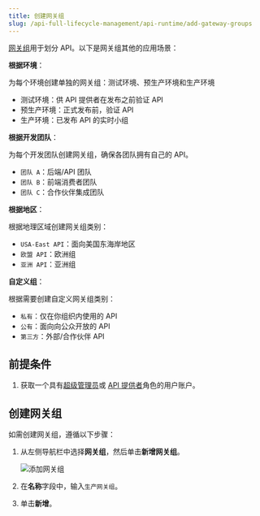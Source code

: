 ```yaml
---
title: 创建网关组
slug: /api-full-lifecycle-management/api-runtime/add-gateway-groups
---
```


[网关组](../../key-concepts/gateway-groups.md)用于划分 API。以下是网关组其他的应用场景：

**根据环境**：

为每个环境创建单独的网关组：测试环境、预生产环境和生产环境

- 测试环境：供 API 提供者在发布之前验证 API
- 预生产环境：正式发布前，验证 API
- 生产环境：已发布 API 的实时小组

**根据开发团队**：

为每个开发团队创建网关组，确保各团队拥有自己的 API。

- `团队 A`：后端/API 团队
- `团队 B`：前端消费者团队
- `团队 C`：合作伙伴集成团队

**根据地区**：

根据地理区域创建网关组类别：

- `USA-East API`：面向美国东海岸地区
- `欧盟 API`：欧洲组
- `亚洲 API`：亚洲组

**自定义组**：

根据需要创建自定义网关组类别：

- `私有`：仅在你组织内使用的 API
- `公有`：面向向公众开放的 API 
- `第三方`：外部/合作伙伴 API

## 前提条件

1. 获取一个具有[超级管理员](../../administration/role-based-access-control.md#超级管理员)或 [API 提供者](../../administration/role-based-access-control.md#api提供者)角色的用户账户。

## 创建网关组

如需创建网关组，遵循以下步骤：

1. 从左侧导航栏中选择**网关组**，然后单击**新增网关组**。

    ![添加网关组](https://static.apiseven.com/uploads/2023/12/15/VbhPqcTS_add_gateway_group_zh.png)

2. 在**名称**字段中，输入`生产网关组`。
3. 单击**新增**。

